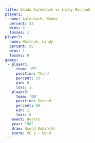 ```yaml
---
title: Wanda Aulenback vs Lindy Marchuk
player1:                
  name: Aulenback, Wanda
  percent: 33           
  wins: 0               
  losses: 1             
player2:                
  name: Marchuk, Lindy  
  percent: 56           
  wins: 1               
  losses: 0             
games:
 - player1:         
     team: 'PE'     
     position: Third
     percent: 33    
     win: 0         
     loss: 1        
   player2:          
     team: 'ON'      
     position: Second
     percent: 56     
     win: 1          
     loss: 0         
   event: Hearts       
   year: 1982          
   draw: Round Robin(5)
   score: PE 2 - ON 9  
---
```


